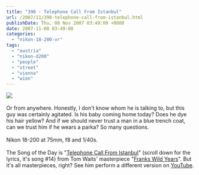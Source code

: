 ```yaml
---
title: "390 - Telephone Call From Istanbul"
url: /2007/11/390-telephone-call-from-istanbul.html
publishDate: Thu, 08 Nov 2007 03:49:00 +0000
date: 2007-11-08 03:49:00
categories: 
  - "nikon-18-200-vr"
tags: 
  - "austria"
  - "nikon-d200"
  - "people"
  - "street"
  - "vienna"
  - "wien"
---
```

<a href="https://d25zfm9zpd7gm5.cloudfront.net/1200x1200/2007/20071107_085028_nx.jpg" target="_blank"><img src="https://d25zfm9zpd7gm5.cloudfront.net/0600x0600/2007/20071107_085028_nx.jpg"/></a><br/><br/>Or from anywhere. Honestly, I don't know whom he is talking to, but this guy was certainly agitated. Is his baby coming home today? Does he dye his hair yellow? And if we should never trust a man in a blue trench coat, can we trust him if he wears a parka? So many questions.<br/><br/>Nikon 18-200 at 75mm, f8 and 1/40s.<br/><br/>The Song of the Day is "<a href="http://www.geocities.com/SoHo/7587/frank.html" target="_blank">Telephone Call From Istanbul</a>" (scroll down for the lyrics, it's song #14) from Tom Waits' masterpiece "<a href="http://www.amazon.com/Franks-Wild-Years-Tom-Waits/dp/B000001FSR" target="_blank">Franks Wild Years</a>". But it's all masterpieces, right? See him perform a different version on <a href="http://www.youtube.com/watch?v=3-t9z8OLoCg" target="_blank">YouTube</a>.
